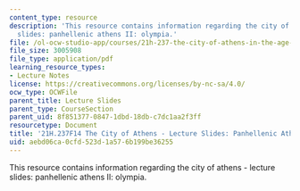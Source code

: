 ```yaml
---
content_type: resource
description: 'This resource contains information regarding the city of athens - lecture
  slides: panhellenic athens II: olympia.'
file: /ol-ocw-studio-app/courses/21h-237-the-city-of-athens-in-the-age-of-pericles-fall-2014/aebd06ca0cfd523d1a576b199be36255_MIT21H_237F14_Olympia.pdf
file_size: 3005908
file_type: application/pdf
learning_resource_types:
- Lecture Notes
license: https://creativecommons.org/licenses/by-nc-sa/4.0/
ocw_type: OCWFile
parent_title: Lecture Slides
parent_type: CourseSection
parent_uid: 8f851377-0847-1dbd-18db-c7dc1aa2f3ff
resourcetype: Document
title: '21H.237F14 The City of Athens - Lecture Slides: Panhellenic Athens II: Olympia'
uid: aebd06ca-0cfd-523d-1a57-6b199be36255
---
```

This resource contains information regarding the city of athens - lecture slides: panhellenic athens II: olympia.